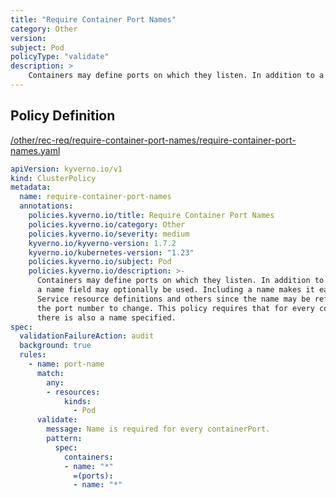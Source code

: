 ```yaml
---
title: "Require Container Port Names"
category: Other
version: 
subject: Pod
policyType: "validate"
description: >
    Containers may define ports on which they listen. In addition to a port number, a name field may optionally be used. Including a name makes it easier when defining Service resource definitions and others since the name may be referenced allowing the port number to change. This policy requires that for every containerPort defined there is also a name specified.      
---
```


## Policy Definition
<a href="https://github.com/kyverno/policies/raw/main//other/rec-req/require-container-port-names/require-container-port-names.yaml" target="-blank">/other/rec-req/require-container-port-names/require-container-port-names.yaml</a>

```yaml
apiVersion: kyverno.io/v1
kind: ClusterPolicy
metadata:
  name: require-container-port-names
  annotations:
    policies.kyverno.io/title: Require Container Port Names
    policies.kyverno.io/category: Other
    policies.kyverno.io/severity: medium
    kyverno.io/kyverno-version: 1.7.2
    kyverno.io/kubernetes-version: "1.23"
    policies.kyverno.io/subject: Pod
    policies.kyverno.io/description: >-
      Containers may define ports on which they listen. In addition to a port number,
      a name field may optionally be used. Including a name makes it easier when defining
      Service resource definitions and others since the name may be referenced allowing
      the port number to change. This policy requires that for every containerPort defined
      there is also a name specified.      
spec:
  validationFailureAction: audit
  background: true
  rules:
    - name: port-name
      match:
        any:
        - resources:
            kinds:
              - Pod
      validate:
        message: Name is required for every containerPort.
        pattern:
          spec:
            containers:
            - name: "*"
              =(ports):
              - name: "*"

```
